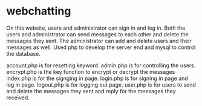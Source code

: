 # webchatting
On this website, users and administrator can sign in and log in. 
Both the users and administrator can send messages to each other and delete the messages they sent.
The administrator can add and delete users and their messages as well.
Used php to develop the server end and mysql to control the database.

account.php is for resetting keyword.
admin.php is for controlling the users.
encrypt.php is the key function to encrypt or decrypt the messages
index.php is for the signging in page.
login.php is for signing in page and log in page.
logout.php is for logging out page.
user.php is for users to send and delete the messages they sent and reply for the meesages they received.

